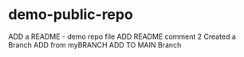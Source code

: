 # demo-public-repo

ADD a README - demo repo file
ADD README comment 2
Created a Branch
ADD from myBRANCH
ADD TO MAIN Branch

